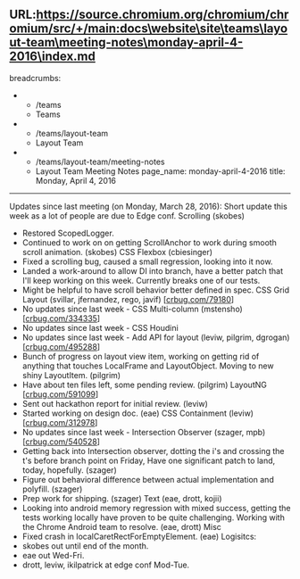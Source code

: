 URL:https://source.chromium.org/chromium/chromium/src/+/main:docs\website\site\teams\layout-team\meeting-notes\monday-april-4-2016\index.md
---
breadcrumbs:
- - /teams
  - Teams
- - /teams/layout-team
  - Layout Team
- - /teams/layout-team/meeting-notes
  - Layout Team Meeting Notes
page_name: monday-april-4-2016
title: Monday, April 4, 2016
---

Updates since last meeting (on Monday, March 28, 2016):
Short update this week as a lot of people are due to Edge conf.
Scrolling (skobes)
- Restored ScopedLogger.
- Continued to work on on getting ScrollAnchor to work during smooth
scroll animation. (skobes)
CSS Flexbox (cbiesinger)
- Fixed a scrolling bug, caused a small regression, looking into it now.
- Landed a work-around to allow DI into branch, have a better patch
that I'll keep working on this week. Currently breaks one of our
tests.
- Might be helpful to have scroll behavior better defined in spec.
CSS Grid Layout (svillar, jfernandez, rego, javif)
\[[crbug.com/79180](https://crbug.com/79180)\]
- No updates since last week -
CSS Multi-column (mstensho) \[[crbug.com/334335](https://crbug.com/334335)\]
- No updates since last week -
CSS Houdini
- No updates since last week -
Add API for layout (leviw, pilgrim, dgrogan)
\[[crbug.com/495288](https://crbug.com/495288)\]
- Bunch of progress on layout view item, working on getting rid of
anything that touches LocalFrame and LayoutObject. Moving to new
shiny LayoutItem. (pilgrim)
- Have about ten files left, some pending review. (pilgrim)
LayoutNG \[[crbug.com/591099](https://crbug.com/591099)\]
- Sent out hackathon report for initial review. (leviw)
- Started working on design doc. (eae)
CSS Containment (leviw) \[[crbug.com/312978](https://crbug.com/312978)\]
- No updates since last week -
Intersection Observer (szager, mpb)
\[[crbug.com/540528](https://crbug.com/540528)\]
- Getting back into Intersection observer, dotting the i's and crossing
the t's before branch point on Friday, Have one significant patch to
land, today, hopefully. (szager)
- Figure out behavioral difference between actual implementation and
polyfill. (szager)
- Prep work for shipping. (szager)
Text (eae, drott, kojii)
- Looking into android memory regression with mixed success, getting the
tests working locally have proven to be quite challenging. Working
with the Chrome Android team to resolve. (eae, drott)
Misc
- Fixed crash in localCaretRectForEmptyElement. (eae)
Logisitcs:
- skobes out until end of the month.
- eae out Wed-Fri.
- drott, leviw, ikilpatrick at edge conf Mod-Tue.
